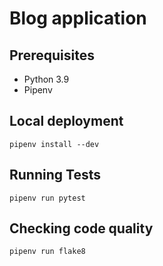 # Blog application

## Prerequisites
- Python 3.9
- Pipenv

## Local deployment
```
pipenv install --dev
```

## Running Tests
```
pipenv run pytest
```

## Checking code quality
```
pipenv run flake8
```
